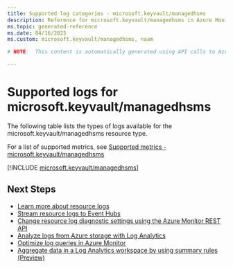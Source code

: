 ```yaml
---
title: Supported log categories - microsoft.keyvault/managedhsms
description: Reference for microsoft.keyvault/managedhsms in Azure Monitor Logs.
ms.topic: generated-reference
ms.date: 04/16/2025
ms.custom: microsoft.keyvault/managedhsms, naam

# NOTE:  This content is automatically generated using API calls to Azure. Any edits made on these files will be overwritten in the next run of the script. 

---
```





# Supported logs for microsoft.keyvault/managedhsms  
The following table lists the types of logs available for the microsoft.keyvault/managedhsms resource type.
  
  
  
For a list of supported metrics, see [Supported metrics - microsoft.keyvault/managedhsms](../supported-metrics/microsoft-keyvault-managedhsms-metrics.md)  
  

  
[!INCLUDE [microsoft.keyvault/managedhsms](~/reusable-content/ce-skilling/azure/includes/azure-monitor/reference/logs/microsoft-keyvault-managedhsms-logs-include.md)]  
  

## Next Steps

* [Learn more about resource logs](/azure/azure-monitor/essentials/platform-logs-overview)
* [Stream resource logs to Event Hubs](/azure/azure-monitor/essentials/resource-logs#send-to-azure-event-hubs)
* [Change resource log diagnostic settings using the Azure Monitor REST API](/rest/api/monitor/diagnosticsettings)
* [Analyze logs from Azure storage with Log Analytics](/azure/azure-monitor/essentials/resource-logs#send-to-log-analytics-workspace)
* [Optimize log queries in Azure Monitor](/azure/azure-monitor/logs/query-optimization)
* [Aggregate data in a Log Analytics workspace by using summary rules (Preview)](/azure/azure-monitor/logs/summary-rules)